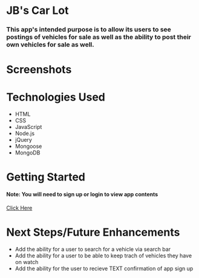 <h1>JB's Car Lot</h1>
<h3>This app's intended purpose is to allow its users to see postings of vehicles for sale as well as the ability to post their own vehicles for sale as well.</h3>

<h1>Screenshots</h1>

<h1>Technologies Used</h1>
<ul>
    <li>HTML</li>
    <li>CSS</li>
    <li>JavaScript</li>
    <li>Node.js</li>
    <li>jQuery</li>
    <li>Mongoose</li>
    <li>MongoDB</li>
</ul>

<h1>Getting Started</h1>
<h4>Note: You will need to sign up or login to view app contents</h4>
<a href="https://jbs-car-lot.herokuapp.com">Click Here</a>

<h1>Next Steps/Future Enhancements</h1>
<ul>
    <li>Add the ability for a user to search for a vehicle via search bar</li>
    <li>Add the ability for a user to be able to keep trach of vehicles they have on watch</li>
    <li>Add the ability for the user to recieve TEXT confirmation of app sign up</li>
</ul>